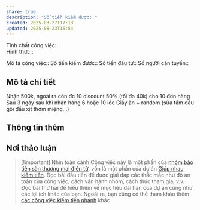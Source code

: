 ```yaml
---
share: true
description: "Số tiền kiếm được: "
created: 2025-03-27T17:13
updated: 2025-08-23T15:54
---
```

Tính chất công việc::  
Hình thức:: 

Mô tả công việc:: 
Số tiền kiếm được:: 
Số tiền đầu tư:: 
Số người cần tuyển:: 

## Mô tả chi tiết
Nhận 500k, ngoài ra còn đc 10 discount 50% (tối đa 40k) cho 10 đơn hàng
Sau 3 ngày sau khi nhận hàng
6 hoặc 10 lốc Giấy ăn + random (sữa tắm dầu gội đầu xịt thơm miệng...)
## Thông tin thêm
## Nơi thảo luận

> [!important] Nhìn toàn cảnh
> Công việc này là một phần của [nhóm bào tiền sàn thương mại điện tử](./index.md), vốn là một phần của dự án [Giúp nhau kiếm tiền](../../../../../../%F0%9F%93%90D%E1%BB%B1%20%C3%A1n/Gi%C3%BAp%20nhau%20ki%E1%BA%BFm%20ti%E1%BB%81n/index.md). Đọc bài đầu tiên để được giải đáp các thắc mắc như độ an toàn của công việc, cách vận hành nhóm, cách thức tham gia, v.v. Đọc bài thứ hai để hiểu thêm về mục tiêu dài hạn của dự án cũng như các lợi ích khác của bạn. Ngoài ra, bạn cũng có thể tham khảo thêm [các công việc kiếm tiền nhanh](../../index.md) khác
